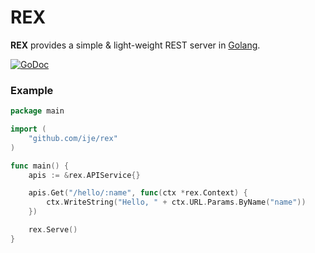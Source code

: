 # REX

**REX** provides a simple & light-weight REST server in [Golang](https://golang.org/).

[![GoDoc](https://godoc.org/github.com/ije/rex?status.svg)](https://godoc.org/github.com/ije/rex)


### Example
```go
package main

import (
    "github.com/ije/rex"
)

func main() {
    apis := &rex.APIService{}

    apis.Get("/hello/:name", func(ctx *rex.Context) {
        ctx.WriteString("Hello, " + ctx.URL.Params.ByName("name"))
    })

    rex.Serve()
}
```
